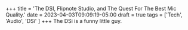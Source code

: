 +++
title = 'The DSI, Flipnote Studio, and The Quest For The Best Mic Quality.'
date = 2023-04-03T09:09:19-05:00
draft = true
tags = ['Tech', 'Audio', 'DSi' ]
+++
The DSi is a funny little guy.
<!--more-->
